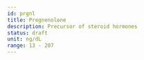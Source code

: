 ```yaml
---
id: prgnl
title: Pregnenolone
description: Precursor of steroid hormones
status: draft
unit: ng/dL
range: 13 - 207
---
```


